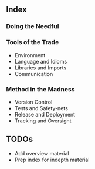 ## Index

### Doing the Needful

### Tools of the Trade
* Environment
* Language and Idioms
* Libraries and Imports
* Communication

### Method in the Madness
* Version Control
* Tests and Safety-nets
* Release and Deployment
* Tracking and Oversight

## TODOs
* Add overview material
* Prep index for indepth material
